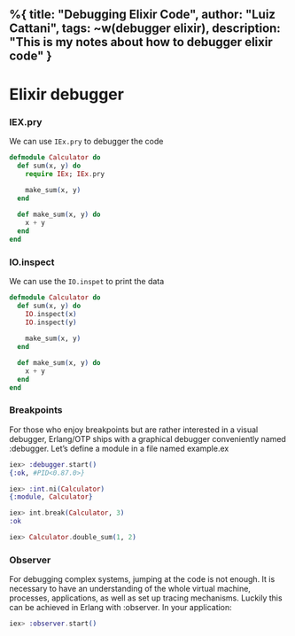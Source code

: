 %{
  title: "Debugging Elixir Code",
  author: "Luiz Cattani",
  tags: ~w(debugger elixir),
  description: "This is my notes about how to debugger elixir code"
}
---

# Elixir debugger

### IEX.pry

We can use `IEx.pry` to debugger the code

```elixir
defmodule Calculator do
  def sum(x, y) do
    require IEx; IEx.pry
    
    make_sum(x, y)
  end

  def make_sum(x, y) do
    x + y
  end
end
```

### IO.inspect

We can use the `IO.inspet` to print the data
```elixir
defmodule Calculator do
  def sum(x, y) do
    IO.inspect(x)
    IO.inspect(y)
    
    make_sum(x, y)
  end

  def make_sum(x, y) do
    x + y
  end
end
```

### Breakpoints

For those who enjoy breakpoints but are rather interested in a visual debugger, Erlang/OTP ships with a graphical debugger conveniently named :debugger. Let’s define a module in a file named example.ex

```elixir
iex> :debugger.start()
{:ok, #PID<0.87.0>}

iex> :int.ni(Calculator)
{:module, Calculator}

iex> int.break(Calculator, 3)
:ok

iex> Calculator.double_sum(1, 2)
```

### Observer

For debugging complex systems, jumping at the code is not enough. It is necessary to have an understanding of the whole virtual machine, processes, applications, as well as set up tracing mechanisms. Luckily this can be achieved in Erlang with :observer. In your application:

```elixir
iex> :observer.start()
```